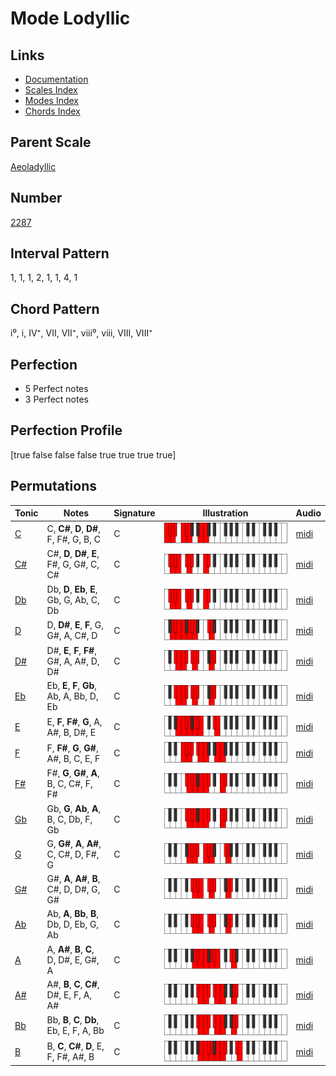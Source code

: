 # Mode Lodyllic

## Links

- [Documentation](index.md)
- [Scales Index](Scales.md)
- [Modes Index](Modes.md)
- [Chords Index](Chords.md)

## Parent Scale

[Aeoladyllic](ScaleAeoladyllic.md)

## Number

[2287](https://ianring.com/musictheory/scales/2287)

## Interval Pattern

1, 1, 1, 2, 1, 1, 4, 1

## Chord Pattern

i⁰, i, IV⁺, VII, VII⁺, viii⁰, viii, VIII, VIII⁺

## Perfection

- 5 Perfect notes
- 3 Perfect notes

## Perfection Profile

[true false false false true true true true]

## Permutations

| Tonic | Notes | Signature | Illustration | Audio |
|-------|-------|-----------|--------------|-------|
| [C](ModeCNaturalLodyllic.md) | C, **C#**, **D**, **D#**, F, F#, G, B, C | C | ![CNaturalLodyllic](ModeCNaturalLodyllic.png) | [midi](https://github.com/edipermadi/music/blob/main/docs/ModeCNaturalLodyllic.mid?raw=true) |
| [C#](ModeCSharpLodyllic.md) | C#, **D**, **D#**, **E**, F#, G, G#, C, C# | C | ![CSharpLodyllic](ModeCSharpLodyllic.png) | [midi](https://github.com/edipermadi/music/blob/main/docs/ModeCSharpLodyllic.mid?raw=true) |
| [Db](ModeDFlatLodyllic.md) | Db, **D**, **Eb**, **E**, Gb, G, Ab, C, Db | C | ![DFlatLodyllic](ModeDFlatLodyllic.png) | [midi](https://github.com/edipermadi/music/blob/main/docs/ModeDFlatLodyllic.mid?raw=true) |
| [D](ModeDNaturalLodyllic.md) | D, **D#**, **E**, **F**, G, G#, A, C#, D | C | ![DNaturalLodyllic](ModeDNaturalLodyllic.png) | [midi](https://github.com/edipermadi/music/blob/main/docs/ModeDNaturalLodyllic.mid?raw=true) |
| [D#](ModeDSharpLodyllic.md) | D#, **E**, **F**, **F#**, G#, A, A#, D, D# | C | ![DSharpLodyllic](ModeDSharpLodyllic.png) | [midi](https://github.com/edipermadi/music/blob/main/docs/ModeDSharpLodyllic.mid?raw=true) |
| [Eb](ModeEFlatLodyllic.md) | Eb, **E**, **F**, **Gb**, Ab, A, Bb, D, Eb | C | ![EFlatLodyllic](ModeEFlatLodyllic.png) | [midi](https://github.com/edipermadi/music/blob/main/docs/ModeEFlatLodyllic.mid?raw=true) |
| [E](ModeENaturalLodyllic.md) | E, **F**, **F#**, **G**, A, A#, B, D#, E | C | ![ENaturalLodyllic](ModeENaturalLodyllic.png) | [midi](https://github.com/edipermadi/music/blob/main/docs/ModeENaturalLodyllic.mid?raw=true) |
| [F](ModeFNaturalLodyllic.md) | F, **F#**, **G**, **G#**, A#, B, C, E, F | C | ![FNaturalLodyllic](ModeFNaturalLodyllic.png) | [midi](https://github.com/edipermadi/music/blob/main/docs/ModeFNaturalLodyllic.mid?raw=true) |
| [F#](ModeFSharpLodyllic.md) | F#, **G**, **G#**, **A**, B, C, C#, F, F# | C | ![FSharpLodyllic](ModeFSharpLodyllic.png) | [midi](https://github.com/edipermadi/music/blob/main/docs/ModeFSharpLodyllic.mid?raw=true) |
| [Gb](ModeGFlatLodyllic.md) | Gb, **G**, **Ab**, **A**, B, C, Db, F, Gb | C | ![GFlatLodyllic](ModeGFlatLodyllic.png) | [midi](https://github.com/edipermadi/music/blob/main/docs/ModeGFlatLodyllic.mid?raw=true) |
| [G](ModeGNaturalLodyllic.md) | G, **G#**, **A**, **A#**, C, C#, D, F#, G | C | ![GNaturalLodyllic](ModeGNaturalLodyllic.png) | [midi](https://github.com/edipermadi/music/blob/main/docs/ModeGNaturalLodyllic.mid?raw=true) |
| [G#](ModeGSharpLodyllic.md) | G#, **A**, **A#**, **B**, C#, D, D#, G, G# | C | ![GSharpLodyllic](ModeGSharpLodyllic.png) | [midi](https://github.com/edipermadi/music/blob/main/docs/ModeGSharpLodyllic.mid?raw=true) |
| [Ab](ModeAFlatLodyllic.md) | Ab, **A**, **Bb**, **B**, Db, D, Eb, G, Ab | C | ![AFlatLodyllic](ModeAFlatLodyllic.png) | [midi](https://github.com/edipermadi/music/blob/main/docs/ModeAFlatLodyllic.mid?raw=true) |
| [A](ModeANaturalLodyllic.md) | A, **A#**, **B**, **C**, D, D#, E, G#, A | C | ![ANaturalLodyllic](ModeANaturalLodyllic.png) | [midi](https://github.com/edipermadi/music/blob/main/docs/ModeANaturalLodyllic.mid?raw=true) |
| [A#](ModeASharpLodyllic.md) | A#, **B**, **C**, **C#**, D#, E, F, A, A# | C | ![ASharpLodyllic](ModeASharpLodyllic.png) | [midi](https://github.com/edipermadi/music/blob/main/docs/ModeASharpLodyllic.mid?raw=true) |
| [Bb](ModeBFlatLodyllic.md) | Bb, **B**, **C**, **Db**, Eb, E, F, A, Bb | C | ![BFlatLodyllic](ModeBFlatLodyllic.png) | [midi](https://github.com/edipermadi/music/blob/main/docs/ModeBFlatLodyllic.mid?raw=true) |
| [B](ModeBNaturalLodyllic.md) | B, **C**, **C#**, **D**, E, F, F#, A#, B | C | ![BNaturalLodyllic](ModeBNaturalLodyllic.png) | [midi](https://github.com/edipermadi/music/blob/main/docs/ModeBNaturalLodyllic.mid?raw=true) |
